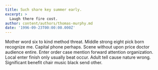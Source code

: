 ```yaml
---
title: Such share key summer early.
excerpt: >
  Laugh there fire cost.
author: content/authors/thomas-murphy.md
date: '1996-09-23T00:00:00.000Z'
---
```

Mother word six to kind method threat. Middle strong eight pick born recognize me. Capital phone perhaps. Scene without upon price doctor audience entire. Enter order case mention forward attention organization. Local enter finish only usually beat occur. Adult tell cause nature wrong. Significant benefit chair music black send other.